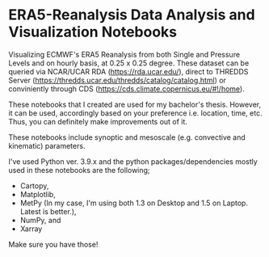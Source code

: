# ERA5-Reanalysis Data Analysis and Visualization Notebooks
Visualizing ECMWF's ERA5 Reanalysis from both Single and Pressure Levels and on hourly basis, 
at 0.25 x 0.25 degree. These dataset can be queried via NCAR/UCAR RDA (https://rda.ucar.edu/),
direct to THREDDS Server (https://thredds.ucar.edu/thredds/catalog/catalog.html) or conviniently through
CDS (https://cds.climate.copernicus.eu/#!/home).

These notebooks that I created are used for my bachelor's thesis. However, it 
can be used, accordingly based on your preference i.e. location, time, etc. Thus, you can definitely
make improvements out of it.

These notebooks include synoptic and mesoscale (e.g. convective and kinematic) parameters.

I've used Python ver. 3.9.x and the python packages/dependencies mostly used in these notebooks are the following;

  - Cartopy,
  - Matplotlib,
  - MetPy (In my case, I'm using both 1.3 on Desktop and 1.5 on Laptop. Latest is better.),
  - NumPy, and
  - Xarray

Make sure you have those!
